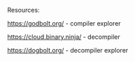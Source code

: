 Resources:


https://godbolt.org/ - compiler explorer


https://cloud.binary.ninja/ - decompiler

https://dogbolt.org/ - decompiler explorer
